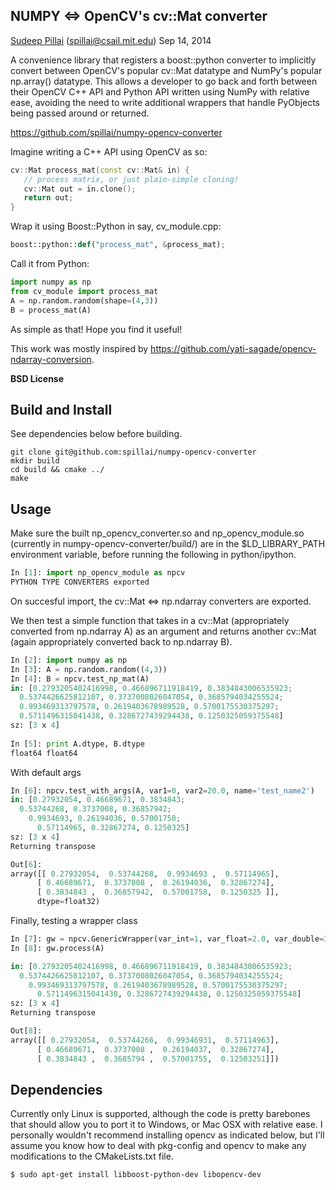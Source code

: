 ## NUMPY <=> OpenCV's cv::Mat converter
[Sudeep Pillai](http://people.csail.mit.edu/spillai) (spillai@csail.mit.edu) Sep 14, 2014

A convenience library that registers a boost::python converter to implicitly
convert between OpenCV's popular cv::Mat datatype and NumPy's popular
np.array() datatype. This allows a developer to go back and forth between their
OpenCV C++ API and Python API written using NumPy with relative ease, avoiding the need to
write additional wrappers that handle PyObjects being passed around or returned. 


https://github.com/spillai/numpy-opencv-converter

Imagine writing a C++ API using OpenCV as so: 
```c++
cv::Mat process_mat(const cv::Mat& in) { 
   // process matrix, or just plain-simple cloning!
   cv::Mat out = in.clone();
   return out;
}
```

Wrap it using Boost::Python in say, cv_module.cpp: 
```python
boost::python::def("process_mat", &process_mat);
```	

Call it from Python: 
```python
import numpy as np
from cv_module import process_mat
A = np.random.random(shape=(4,3))
B = process_mat(A)
```												

As simple as that! Hope you find it useful!

This work was mostly inspired by
https://github.com/yati-sagade/opencv-ndarray-conversion. 

**BSD License**

## Build and Install
See dependencies below before building. 
```
git clone git@github.com:spillai/numpy-opencv-converter
mkdir build
cd build && cmake ../
make
```

## Usage

Make sure the built np_opencv_converter.so and np_opencv_module.so
(currently in numpy-opencv-converter/build/) are in the $LD_LIBRARY_PATH
environment variable, before running the following in python/ipython. 

```python
In [1]: import np_opencv_module as npcv
PYTHON TYPE CONVERTERS exported
```
On succesful import, the cv::Mat <=> np.ndarray converters are exported. 

We then test  a simple function that takes in a cv::Mat (appropriately converted
from np.ndarray A) as an argument and returns
another cv::Mat (again appropriately converted back to np.ndarray B).  

```python
In [2]: import numpy as np
In [3]: A = np.random.random((4,3))
In [4]: B = npcv.test_np_mat(A)
in: [0.2793205402416998, 0.466896711918419, 0.3834843006535923;
  0.5374426625812107, 0.3737008026047054, 0.3685794034255524;
  0.993469313797578, 0.2619403678989528, 0.5700175530375297;
  0.5711496315041438, 0.3286727439294438, 0.1250325059375548]
sz: [3 x 4]
 
In [5]: print A.dtype, B.dtype
float64 float64
```

With default args
```python
In [6]: npcv.test_with_args(A, var1=0, var2=20.0, name='test_name2')
in: [0.27932054, 0.46689671, 0.3834843;
  0.53744268, 0.3737008, 0.36857942;
    0.9934693, 0.26194036, 0.57001758;
	  0.57114965, 0.32867274, 0.1250325]
sz: [3 x 4]
Returning transpose

Out[6]: 
array([[ 0.27932054,  0.53744268,  0.9934693 ,  0.57114965],
 	  [ 0.46689671,  0.3737008 ,  0.26194036,  0.32867274],
	  [ 0.3834843 ,  0.36857942,  0.57001758,  0.1250325 ]],
	  dtype=float32)
```

Finally, testing a wrapper class
```python
In [7]: gw = npcv.GenericWrapper(var_int=1, var_float=2.0, var_double=3.0, var_string='string')
In [8]: gw.process(A)

in: [0.2793205402416998, 0.466896711918419, 0.3834843006535923;
  0.5374426625812107, 0.3737008026047054, 0.3685794034255524;
    0.993469313797578, 0.2619403678989528, 0.5700175530375297;
	  0.5711496315041438, 0.3286727439294438, 0.1250325059375548]
sz: [3 x 4]
Returning transpose

Out[8]: 
array([[ 0.27932054,  0.53744266,  0.99346931,  0.57114963],
      [ 0.46689671,  0.3737008 ,  0.26194037,  0.32867274],
      [ 0.3834843 ,  0.3685794 ,  0.57001755,  0.12503251]])
```

## Dependencies
Currently only Linux is supported, although the code is pretty barebones that
should allow you to port it to Windows, or Mac OSX with relative ease. 
I personally wouldn't recommend installing opencv as indicated below, but I'll
assume you know how to deal with pkg-config and opencv to make any
modifications to the CMakeLists.txt file. 

```
$ sudo apt-get install libboost-python-dev libopencv-dev
```
